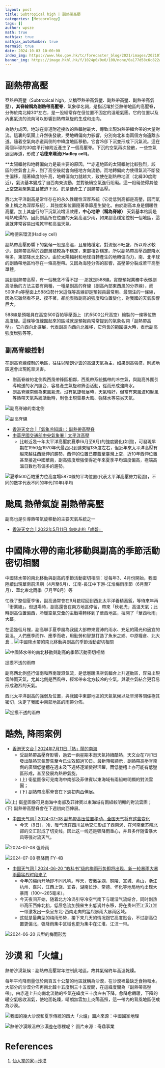```yaml
---
layout: post
title: Subtropical high | 副熱帶高壓
categories: [Meteorology]
tags: []
author: wpsze
math: true
mathjax: true
mathjax_autoNumber: true
mermaid: true
date: 2024-10-03 10:00:00
index_img: https://www.hko.gov.hk/tc/forecaster_blog/2021/images/20210702_fig1.jpg
banner_img: https://image.hkhl.hk/f/1024p0/0x0/100/none/0a177d58c6c822ae2c61ab9823469d75/2024-07/potentail_TC_pic1_v2_2_.png
---
```


# 副熱帶高壓

亞熱帶高壓（Subtropical high，又稱亞熱帶高氣壓、副熱帶高壓、副熱帶高氣壓），**其脊線稱為副熱帶高壓脊**，氣象學名詞，是指活躍於亞熱帶地區的高壓脊，分佈於南北緯30°左右，是一股經常存在但位置不固定的溫暖氣團。它的位置以及內裏氣流的流向可以影響到熱帶氣旋的生成和走向。

為動力成因，地球在赤道附近接收的熱輻射最大，導致出現沿熱帶輻合帶的大量對流。這裏的氣團上升然後發散，受地轉偏向力影響，分別向北和南兩個方向遠離赤道。隨着空氣向赤道兩側的中緯度地區移動，它會冷卻下沉並形成下沉氣流。這在兩個半球的30度平行線附近產生了一個高壓脊。下沉的空氣再次發散，一些空氣返回赤道，形成了**哈德來環流(Hadley cell)**。

**太陽輻射和地轉偏向力是最主要的原因。**赤道地區的太陽輻射比較強烈，該區的空氣會上升，到了高空後就會向極地方向流動。而地轉偏向力使得氣流不斷發生偏移，隨著緯度的升高，地轉偏向力就越大，致使在副熱帶地區（北緯30度附近），氣流基本變成了自西向東流動，並對後續空氣進行阻礙。這一阻礙使得其他上空空氣聚集並且被迫下沉，於是便產生了副熱帶高壓。

西北太平洋副高是常年存在的永久性暖性深厚系統（它從低到高都是高壓，因而氣象上稱之為深厚系統），其強度和位置隨著季節產生變化。由於副高本身是個暖性高壓，加上其盛行的下沉氣流增溫效應，**中心地帶（稱為脊線）** 天氣基本格調是晴熱乾燥的，因此副高所在位置的天氣高溫少雨，如果副高穩定控制一個地區，這裏就非常容易出現乾旱和高溫天氣。

![哈德來環流(Hadley cell)](https://upload.wikimedia.org/wikipedia/commons/2/21/%E5%A4%A7%E6%B0%A3%E7%92%B0%E6%B5%81.png)

副熱帶高壓影響下的氣候一般是高溫，且層結穩定，對流很不旺盛，所以降水較少。副熱帶高壓的西部層結較為不穩定，東部相對穩定。所以副熱帶高壓西部降水稍多，東部降水比較少。由於太陽輻射和地球自轉產生的地轉偏向力，南、北半球的副熱帶地區均存在一條高壓帶。又因為海陸分佈的影響，高壓帶分裂成若干高壓單體。

說到副熱帶高壓，有一個概念不得不提──那就是588線。實際預報業務中表徵副高活動的方法主要有兩種，一種是副高的脊線（副高內部東西風的分界線），而500hPa等壓面上588位勢什米這條等高線卻是預報員最常用、最關注的一條線，因為它雖然看不見、摸不著，卻能表徵副高的強度和位置變化，對我國的天氣影響巨大。

588線是預報員在高空500百帕等壓面上（約5500公尺高空）繪製的一條等位勢高度線。這條等值線圍起來的區域就是預報員常常提到的氣象名詞「副熱帶高壓」。它向西向北擴展，代表副高向西向北推移，它包含的範圍擴大時，表示副高強度增強等等。

## 副高脊線控制

在副高脊線控制的地區，往往以晴朗少雲的高溫天氣為主，如果副高強盛，則該地區還會出現乾旱災害。

- 副高脊線的北側與西風帶鋒區相鄰，西風帶系統攜帶的冷空氣，與副高外圍引導輸送的水汽匯合，容易產生氣旋和鋒面活動，從而形成強降水。
- 副高脊線南側為東風氣流，沒有氣旋發展時，天氣晴好，但當有東風波和颱風等熱帶天氣系統活動時，則會出現雷暴大風、強降水等惡劣天氣。

![副高脊線的南北側](https://i.imgur.com/WA9G4fo.png)

![副高脊線](https://i.imgur.com/qso2WKa.png)

- [香港天文台 |『氣象冷知識』：副熱帶高壓脊](https://www.hko.gov.hk/tc/whatsnew/d4_whatsnew_20160701.htm)
- [中華民國交通部中央氣象署 | 太平洋高壓](https://www.cwa.gov.tw/V8/C/C/Taiwan/taiwan_5_3.html)
  - 比較近幾十年太平洋高壓於夏季(6月至8月)的強度變化(如圖)，可發現早期在1950至1970年代最西只到達東經135度左右，但近年來太平洋高壓有越來越往西延伸的趨勢，西伸的位置已覆蓋至臺灣上空，近10年西伸位置甚至接近中國華南，副高強度增強使得近年來夏季平均溫度偏高，極端高溫日數也有偏多的趨勢。
  
![夏季500百帕重力位高度場5870線的平均位置(代表太平洋高壓勢力範圍)，不同的數字代表不同的年代(10年)平均](https://www.cwa.gov.tw/V8/C/K/Encyclopedia/climate/imgs/pacific_5_3_2.png)

# 颱風 熱帶氣旋 副熱帶高壓

副高也是引導熱帶氣旋移動的主要天氣系統之一

- [香港天文台 | 2022年5月11日 向東走的「盧碧」](https://www.hko.gov.hk/tc/%E5%A4%A9%E6%96%87%E5%8F%B0%E7%B6%B2%E8%AA%8C/106962/%E5%90%91%E6%9D%B1%E8%B5%B0%E7%9A%84%E3%80%8C%E7%9B%A7%E7%A2%A7%E3%80%8D)

# 中國降水帶的南北移動與副高的季節活動密切相關

中國降水帶的南北移動與副高的季節活動密切相關：從每年3、4月份開始，我國陸續出現華南前汛期（4月至6月）、江南-長江中下游-江淮梅雨季節（6月至7月）、華北東北雨季（7月至8月）等

忙碌了整個夏季後，副高通常會在9月啟程回到西北太平洋養精蓄銳，等待來年再「衝業績」。但退場時，副高還會在南方地區停留，帶來「秋老虎」高溫天氣；此時副高位置偏西，冷暖空氣交彙的主戰場轉移到了華西地區，拉開了「華西秋雨」大幕。

在這幾個月裡，副高聯手夏季風為我國大部帶來豐沛的雨水、充足的陽光和適宜的氣溫，人們應季而作、應季而收，用勤勞和智慧打造了魚米之鄉、中原糧倉、北大倉…
![中國降水帶的南北移動與副高的季節活動密切相關](https://i.imgur.com/EexaFHc.gif)

![中國降水帶的南北移動與副高的季節活動密切相關](https://i.imgur.com/stm6qRa.jpeg)

捉摸不透的雨帶

副高西北側盛行偏南和西南暖濕氣流，是低層暖濕空氣輻合上升運動區，容易出現雷陣雨天氣，尤其北側是西風帶，經常帶來北方較冷的空氣，與暖空氣結合更容易形成激烈的天氣。

西北太平洋副高的強弱及位置，與我國中東部地區的天氣氣候以及旱澇等關係極其密切，決定了我國中東部地區的雨帶分佈。

![捉摸不透的雨帶](https://i.imgur.com/wdGlty9.jpeg)

#  酷熱, 降雨案例
- [香港天文台 | 2024年7月11日「熱」鬧的南海](https://www.hko.gov.hk/tc/%E5%A4%A9%E6%B0%A3%E9%9A%A8%E7%AD%86/108835/%E3%80%8C%E7%86%B1%E3%80%8D%E9%AC%A7%E7%9A%84%E5%8D%97%E6%B5%B7)
  - 受副熱帶高壓脊影響，過去一兩星期本港天氣持續酷熱，天文台在7月1日發出酷熱天氣警告至今已生效超過10日。最新預報顯示，副熱帶高壓脊南側的廣闊低壓槽在週末及下週將逐漸變得活躍，而低壓槽上亦可能有低壓區形成，甚至發展為熱帶氣旋。
  - (上) 衛星圖像可見南海中南部及菲律賓以東海域有兩組較明顯的對流雲團；
  - (下) 副熱帶高壓脊會在下週初向西伸展。

![(上) 衛星圖像可見南海中南部及菲律賓以東海域有兩組較明顯的對流雲團；
(下) 副熱帶高壓脊會在下週初向西伸展。](https://www.hko.gov.hk/tc/forecaster_blog/images/potentail_TC_pic1_v2.png)

- [中国天气网 | 2024-07-08 副热带高压位置移动，全国天气将有这些变化](https://news.dayoo.com/society/202407/08/140000_54686673.htm)
  - 今天（8日），冷、暖气流在四川盆地交汇形成了西南涡、在河南至苏皖北部的交汇形成了切变线。因此这一线还是强降雨重心，并且多伴随雷暴大风等强对流天气。

![2024-07-08 强降雨](https://i.imgur.com/QYigRdk.jpeg)

![2024-07-08 强降雨 FY-4B](https://dayooimg.dayoo.com/Society/202407/08/54686673_bc0b3f49-404f-4fa6-b8b3-f7747104a1ae.gif)

- [中国天气网 | 2024-06-20 “教科书”级的梅雨形势即将出现，新一轮暴雨大暴雨最猛烈时段来了](https://news.weather.com.cn/2024/06/3787477.shtml)
  - 今年的梅雨开场即不同凡响。昨天，安徽芜湖、铜陵、宣城、黄山，浙江杭州、嘉兴，江西上饶、宜春，湖南长沙、常德、怀化等地局地均出现大暴雨（100～265毫米）。
  - 今天夜间开始，随着北方冷涡引导冷空气南下与暖湿气流结合，同时副热带高压西伸北抬，低层急流加强催生出低涡并东移，将在贵州至江汉江淮一带激发出一条呈东北-西南走向的猛烈暴雨大暴雨区域。
  - 这就是最典型的梅雨形势，接下来几天的情况跟它高度贴合，不过副高位置更偏北，强降雨集中区域也更为集中在江淮、江汉一带。

![2024-06-20 典型的梅雨形势](https://i.imgur.com/rTf08YT.jpeg)

# 沙漠 和「火爐」

熱帶沙漠氣候：副熱帶高壓常年控制此地區，故其氣候終年高溫乾燥。

每年平均降雨量低於兩百五十公釐的地區就稱為沙漠，在沙漠裡最缺乏食物和水。大部分的沙漠分佈再南北韓十五度到三十五度間，在這緯度間為『副熱帶高壓帶』，由赤道上升向南北流動的空氣在緯度三十度左右下降，愈降愈轉暖，下降的暖空氣吸收濕氣，使地面乾燥，晴朗無雲加上炎陽高照，這一帶內的背風地區便成為沙漠。

![我國的幾大沙漠和夏季傳統的四大「火爐」圖片來源：中國國家地理](https://i.imgur.com/YsjNaIl.jpeg)

![熱帶沙漠跟溫帶沙漠差在哪裡呢？ 圖片來源：奇鼎事業](https://www.chiding.com.tw/upload/users/image/%E7%86%B1%E5%B8%B6%E3%80%81%E6%BA%AB%E5%B8%B6%E6%B2%99%E6%BC%A0%E5%88%86%E5%B8%83%E5%9C%96.jpg)


# References

1. [仙人掌的家--沙漠](http://tsw.hhups.tp.edu.tw/jyfen/ecology/209.htm)